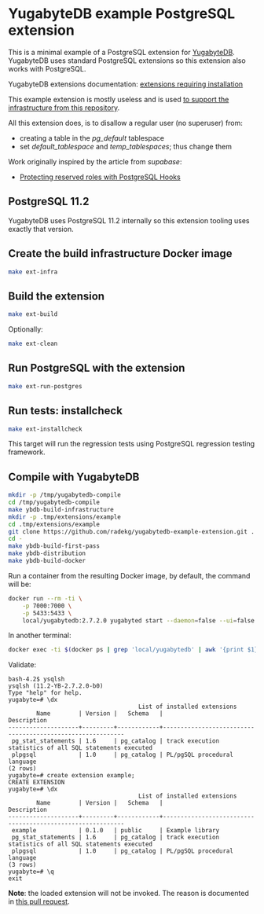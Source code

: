# YugabyteDB example PostgreSQL extension

This is a minimal example of a PostgreSQL extension for [YugabyteDB](https://yugabyte.com). YugabyteDB uses standard PostgreSQL extensions so this extension also works with PostgreSQL.

YugabyteDB extensions documentation: [extensions requiring installation](https://docs.yugabyte.com/latest/api/ysql/extensions/#extensions-requiring-installation)

This example extension is mostly useless and is used [to support the infrastructure from this repository](https://github.com/radekg/yugabytedb-postgres-extensions-build-infrastructure).

All this extension does, is to disallow a regular user (no superuser) from:

- creating a table in the _pg\_default_ tablespace
- set _default\_tablespace_ and _temp\_tablespaces_; thus change them

Work originally inspired by the article from _supabase_:

- [Protecting reserved roles with PostgreSQL Hooks](https://supabase.io/blog/2021/07/01/roles-postgres-hooks)

## PostgreSQL 11.2

YugabyteDB uses PostgreSQL 11.2 internally so this extension tooling uses exactly that version.

## Create the build infrastructure Docker image

```sh
make ext-infra
```

## Build the extension

```sh
make ext-build
```

Optionally:

```sh
make ext-clean
```

## Run PostgreSQL with the extension

```sh
make ext-run-postgres
```

## Run tests: installcheck

```sh
make ext-installcheck
```

This target will run the regression tests using PostgreSQL regression testing framework.

## Compile with YugabyteDB

```sh
mkdir -p /tmp/yugabytedb-compile
cd /tmp/yugabytedb-compile
make ybdb-build-infrastructure
mkdir -p .tmp/extensions/example
cd .tmp/extensions/example
git clone https://github.com/radekg/yugabytedb-example-extension.git .
cd -
make ybdb-build-first-pass
make ybdb-distribution
make ybdb-build-docker
```

Run a container from the resulting Docker image, by default, the command will be:

```sh
docker run --rm -ti \
    -p 7000:7000 \
    -p 5433:5433 \
    local/yugabytedb:2.7.2.0 yugabyted start --daemon=false --ui=false
```

In another terminal:

```sh
docker exec -ti $(docker ps | grep 'local/yugabytedb' | awk '{print $1}') /bin/bash
```

Validate:

```
bash-4.2$ ysqlsh
ysqlsh (11.2-YB-2.7.2.0-b0)
Type "help" for help.
yugabyte=# \dx
                                     List of installed extensions
        Name        | Version |   Schema   |                        Description
--------------------+---------+------------+-----------------------------------------------------------
 pg_stat_statements | 1.6     | pg_catalog | track execution statistics of all SQL statements executed
 plpgsql            | 1.0     | pg_catalog | PL/pgSQL procedural language
(2 rows)
yugabyte=# create extension example;
CREATE EXTENSION
yugabyte=# \dx
                                     List of installed extensions
        Name        | Version |   Schema   |                        Description
--------------------+---------+------------+-----------------------------------------------------------
 example            | 0.1.0   | public     | Example library
 pg_stat_statements | 1.6     | pg_catalog | track execution statistics of all SQL statements executed
 plpgsql            | 1.0     | pg_catalog | PL/pgSQL procedural language
(3 rows)
yugabyte=# \q
exit
```

**Note**: the loaded extension will not be invoked. The reason is documented in [this pull request](https://github.com/yugabyte/yugabyte-db/pull/9576).
